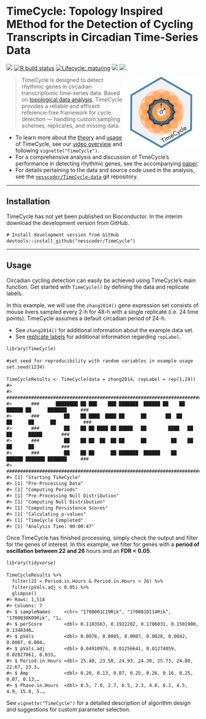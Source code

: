 
# TimeCycle: Topology Inspired MEthod for the Detection of Cycling Transcripts in Circadian Time-Series Data

<!-- README.md is generated from README.Rmd. Please edit that file -->
<!-- badges: start -->

[![](https://img.shields.io/badge/doi-10.1101/2020.11.19.389981-yellow.svg)](https://doi.org/10.1101/2020.11.19.389981)
[![R build
status](https://github.com/nesscoder/TimeCycle/workflows/R-CMD-check/badge.svg)](https://github.com/nesscoder/TimeCycle/actions)
[![Lifecycle:
maturing](https://img.shields.io/badge/lifecycle-maturing-blue.svg)](https://www.tidyverse.org/lifecycle/#maturing)
[![](https://img.shields.io/badge/devel%20version-1.0.0-blue.svg)](https://github.com/nesscoder/TimeCycle)
[![](https://img.shields.io/github/languages/code-size/nesscoder/TimeCycle.svg)](https://github.com/nesscoder/TimeCycle)

<!-- badges: end -->
<!--
[![BioC status](http://www.bioconductor.org/shields/build/release/bioc/TimeCycle.svg)](https://bioconductor.org/checkResults/release/bioc-LATEST/TimeCycle)
Add Doi when published

https://doi.org/10.1101/2020.11.19.389981
-->

<img src="man/figures/logo.png" width="200" align="right"/>

> TimeCycle is designed to detect rhythmic genes in circadian
> transcriptomic time-series data. Based on [topological data
> analysis](https://nesscoder.github.io/TimeCycle/articles/TimeCycle.html#takens-theorem-1),
> TimeCycle provides a reliable and efficent reference-free framework
> for cycle detection — handling custom sampling schemes, replicates,
> and missing data.

-   To learn more about the
    [theory](https://nesscoder.github.io/TimeCycle/articles/TimeCycle.html#theory-1)
    and
    [usage](https://nesscoder.github.io/TimeCycle/articles/TimeCycle.html#usage-1)
    of TimeCycle, see our [video
    overview](https://nesscoder.github.io/TimeCycle/articles/TimeCycle.html#video-overview-1)
    and following `vignette("TimeCycle")`.
-   For a comprehensive analysis and discussion of TimeCycle’s
    performance in detecting rhythmic genes, see the accompanying
    [paper](https://doi.org/10.1101/2020.11.19.389981).
-   For details pertaining to the data and source code used in the
    analysis, see the
    [`nesscoder/TimeCycle-data`](https://github.com/nesscoder/TimeCycle-data)
    git repository.

------------------------------------------------------------------------

## Installation

TimeCycle has not yet been published on Bioconductor. In the interim
download the development version from GitHub.

<!--
```r
# Install release version from CRAN
install.packages("TimeCycle")

# Install development version from GitHub
devtools::install_github("nesscoder/TimeCycle")
```
-->

    # Install development version from GitHub
    devtools::install_github("nesscoder/TimeCycle")

------------------------------------------------------------------------

## Usage

Circadian cycling detection can easily be achieved using TimeCycle’s
main function. Get started with `TimeCycle()` by defining the data and
replicate labels.

In this example, we will use the `zhang2014()` gene expression set
consists of mouse livers sampled every 2-h for 48-h with a single
replicate (i.e. 24 time points). TimeCycle assumes a default circadian
period of 24-h.

-   See `zhang2014()` for additional information about the example data
    set.
-   See [replicate
    labels](https://nesscoder.github.io/TimeCycle/articles/TimeCycle.html#replicate-labels)
    for additional information regarding `repLabel`.

<!-- -->

    library(TimeCycle)

    #set seed for reproducibility with random variables in example usage
    set.seed(1234) 

    TimeCycleResults <- TimeCycle(data = zhang2014, repLabel = rep(1,24))
    #> 
    #>       ########################################################################################
    #>       ###      ████████ ██ ███    ███ ███████  ██████ ██    ██  ██████ ██      ███████     ###
    #>       ###         ██    ██ ████  ████ ██      ██       ██  ██  ██      ██      ██          ###
    #>       ###         ██    ██ ██ ████ ██ █████   ██        ████   ██      ██      █████       ###
    #>       ###         ██    ██ ██  ██  ██ ██      ██         ██    ██      ██      ██          ###
    #>       ###         ██    ██ ██      ██ ███████  ██████    ██     ██████ ███████ ███████     ###
    #>       ########################################################################################
    #> [1] "Starting TimeCycle"
    #> [1] "Pre-Processing Data"
    #> [1] "Computing Periods"
    #> [1] "Pre-Processing Null Distribution"
    #> [1] "Computing Null Distribution"
    #> [1] "Computing Persistence Scores"
    #> [1] "Calculating p-values"
    #> [1] "TimeCycle Completed"
    #> [1] "Analysis Time: 00:00:47"

Once TimeCycle has finished processing, simply check the output and
filter for the genes of interest. In this example, we filter for genes
with a **period of oscillation between 22 and 26** hours and an **FDR
&lt; 0.05**.

    library(tidyverse)

    TimeCycleResults %>%
      filter(22 < Period.in.Hours & Period.in.Hours < 26) %>%
      filter(pVals.adj < 0.05) %>%
      glimpse()
    #> Rows: 1,514
    #> Columns: 7
    #> $ sampleNames     <chr> "1700001C19Rik", "1700010I14Rik", "1700030K09Rik", "1…
    #> $ perScore        <dbl> 0.1183563, 0.1922202, 0.1786031, 0.1501900, 0.1348346…
    #> $ pVals           <dbl> 0.0078, 0.0005, 0.0007, 0.0028, 0.0042, 0.0007, 0.004…
    #> $ pVals.adj       <dbl> 0.04910976, 0.01256641, 0.01274059, 0.02827061, 0.033…
    #> $ Period.in.Hours <dbl> 25.40, 23.50, 24.93, 24.30, 25.73, 24.80, 22.67, 23.3…
    #> $ Amp             <dbl> 0.20, 0.13, 0.07, 0.25, 0.26, 0.16, 0.25, 0.07, 0.13,…
    #> $ Phase.in.Hours  <dbl> 8.5, 7.0, 2.7, 6.5, 2.3, 4.8, 6.2, 4.5, 4.9, 15.8, 5.…

See `vignette("TimeCycle")` for a detailed description of algorithm
design and suggestions for custom parameter selection.
